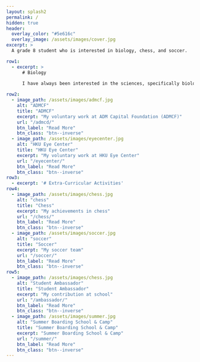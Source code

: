 ```yaml
---
layout: splash2
permalink: /
hidden: true
header:
  overlay_color: "#5e616c"
  overlay_image: /assets/images/cover.jpg
excerpt: >
  A grade 8 student who is interested in biology, chess, and soccer.

row1: 
  - excerpt: >
      # Biology
    
      I have always been interested in the sciences, specifically biology. I thought I liked everything about biology but it wasn’t until...

row2:
  - image_path: /assets/images/admcf.jpg
    alt: "ADMCF"
    title: "ADMCF"
    excerpt: "My voluntary work at ADM Capital Foundation (ADMCF)"
    url: "/admcd/"
    btn_label: "Read More"
    btn_class: "btn--inverse"
  - image_path: /assets/images/eyecenter.jpg
    alt: "HKU Eye Center"
    title: "HKU Eye Center"
    excerpt: "My voluntary work at HKU Eye Center"
    url: "/eyecenter/"
    btn_label: "Read More"
    btn_class: "btn--inverse"
row3: 
  - excerpt: '# Extra-Curricular Activities' 
row4:
  - image_path: /assets/images/chess.jpg
    alt: "chess"
    title: "Chess"
    excerpt: "My achievements in chess"
    url: "/chess/"
    btn_label: "Read More"
    btn_class: "btn--inverse"
  - image_path: /assets/images/soccer.jpg
    alt: "soccer"
    title: "Soccer"
    excerpt: "My soccer team"
    url: "/soccer/"
    btn_label: "Read More"
    btn_class: "btn--inverse"
row5:
  - image_path: /assets/images/chess.jpg
    alt: "Student Ambassador"
    title: "Student Ambassador"
    excerpt: "My contribution at school"
    url: "/ambassador/"
    btn_label: "Read More"
    btn_class: "btn--inverse"
  - image_path: /assets/images/summer.jpg
    alt: "Summer Boarding School & Camp"
    title: "Summer Boarding School & Camp"
    excerpt: "Summer Boarding School & Camp"
    url: "/summer/"
    btn_label: "Read More"
    btn_class: "btn--inverse"
---
```

